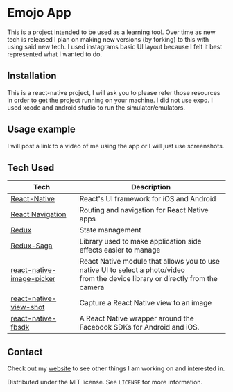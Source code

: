 # Emojo App

This is a project intended to be used as a learning tool.  Over time as new tech is released I plan on making new versions (by forking) to this with using said new tech.
I used instagrams basic UI layout because I felt it best represented what I wanted to do.

<!-- [![NPM Version][npm-image]][npm-url]
[![Build Status][travis-image]][travis-url]
[![Downloads Stats][npm-downloads]][npm-url] -->


## Installation
This is a react-native project, I will ask you to please refer those resources in order to get the project running on your machine.
I did not use expo.  I used xcode and android studio to run the simulator/emulators.

## Usage example
I will post a link to a video of me using the app or I will just use screenshots.

## Tech Used

| **Tech**        | **Description** |
| ----------------|-----------------|
| [React-Native](https://github.com/facebook/react-native) | React's UI framework for iOS and Android |
| [React Navigation](https://reactnavigation.org/en/) | Routing and navigation for React Native apps |
| [Redux](http://redux.js.org/) | State management |
| [Redux-Saga](https://github.com/redux-saga/redux-saga) | Library used to make application side effects easier to manage|
| [react-native-image-picker](https://github.com/react-native-community/react-native-image-picker) | React Native module that allows you to use native UI to select a photo/video <br> from the device library or directly from the camera |
| [react-native-view-shot](https://github.com/gre/react-native-view-shot) | Capture a React Native view to an image |
| [react-native-fbsdk](https://github.com/facebook/react-native-fbsdk) | A React Native wrapper around the Facebook SDKs for Android and iOS. |




## Contact

Check out my [website](https://jzapata87.github.io/) to see other things I am working on and interested in.

Distributed under the MIT license. See ``LICENSE`` for more information.


<!-- Markdown link & img dfn's -->
[npm-image]: https://img.shields.io/npm/v/datadog-metrics.svg?style=flat-square
[npm-url]: https://npmjs.org/package/datadog-metrics
[npm-downloads]: https://img.shields.io/npm/dm/datadog-metrics.svg?style=flat-square
[travis-image]: https://img.shields.io/travis/dbader/node-datadog-metrics/master.svg?style=flat-square
[travis-url]: https://travis-ci.org/dbader/node-datadog-metrics
